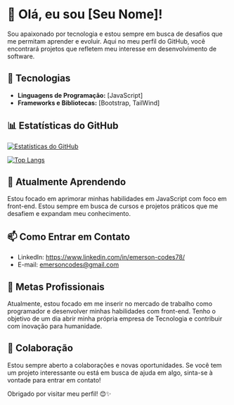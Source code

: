 # 👋 Olá, eu sou [Seu Nome]!

Sou apaixonado por tecnologia e estou sempre em busca de desafios que me permitam aprender e evoluir. Aqui no meu perfil do GitHub, você encontrará projetos que refletem meu interesse em desenvolvimento de software.

## 🔧 Tecnologias

- **Linguagens de Programação:** [JavaScript]
- **Frameworks e Bibliotecas:** [Bootstrap, TailWind]

## 📊 Estatísticas do GitHub

[![Estatísticas do GitHub](https://github-readme-stats.vercel.app/api?username=emersonescodes&show_icons=true&theme=dracula)](https://github.com/emersonescodes)

[![Top Langs](https://github-readme-stats.vercel.app/api/top-langs/?username=emersonescodes&layout=compact&theme=dracula)](https://github.com/emersonescodes)

## 🌱 Atualmente Aprendendo

Estou focado em aprimorar minhas habilidades em JavaScript com foco em front-end. Estou sempre em busca de cursos e projetos práticos que me desafiem e expandam meu conhecimento.

## 📫 Como Entrar em Contato

- LinkedIn: https://www.linkedin.com/in/emerson-codes78/
- E-mail: emersoncodes@gmail.com

## 🚀 Metas Profissionais

Atualmente, estou focado em me inserir no mercado de trabalho como programador e desenvolver minhas habilidades com front-end. Tenho o objetivo de um dia abrir minha própria empresa de Tecnologia e contribuir com inovação para humanidade.

## 🤝 Colaboração

Estou sempre aberto a colaborações e novas oportunidades. Se você tem um projeto interessante ou está em busca de ajuda em algo, sinta-se à vontade para entrar em contato!

Obrigado por visitar meu perfil! 😊✨
